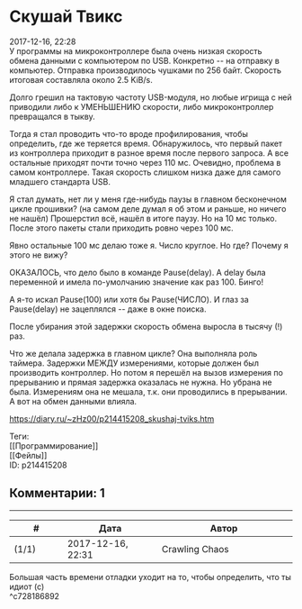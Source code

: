 Скушай Твикс
============

  
2017-12-16, 22:28  
 У программы на микроконтроллере была очень низкая скорость обмена данными с компьютером по USB. Конкретно -- на отправку в компьютер. Отправка производилось чушками по 256 байт. Скорость итоговая составляла около 2.5 KiB/s.   
   
 Долго грешил на тактовую частоту USB-модуля, но любые игрища с ней приводили либо к УМЕНЬШЕНИЮ скорости, либо микроконтроллер превращался в тыкву.   
   
 Тогда я стал проводить что-то вроде профилирования, чтобы определить, где же теряется время. Обнаружилось, что первый пакет из контроллера приходит в разное время после первого запроса. А все остальные приходят почти точно через 110 мс. Очевидно, проблема в самом контроллере. Такая скорость слишком низка даже для самого младшего стандарта USB.   
   
 Я стал думать, нет ли у меня где-нибудь паузы в главном бесконечном цикле прошивки? (на самом деле думал я об этом и раньше, но ничего не нашёл) Прошерстил всё, нашёл в итоге паузу. Но на 10 мс только. После этого пакеты стали приходить ровно через 100 мс.   
   
 Явно остальные 100 мс делаю тоже я. Число круглое. Но где? Почему я этого не вижу?   
   
 ОКАЗАЛОСЬ, что дело было в команде Pause(delay). А delay была переменной и имела по-умолчанию значение как раз 100. Бинго!   
   
 А я-то искал Pause(100) или хотя бы Pause(ЧИСЛО). И глаз за Pause(delay) не зацеплялся -- даже в окне поиска.   
   
 После убирания этой задержки скорость обмена выросла в тысячу (!) раз.   
   
 Что же делала задержка в главном цикле? Она выполняла роль таймера. Задержки МЕЖДУ измерениями, которые должен был производить контроллер. Но потом я перешёл на вызов измерения по прерыванию и прямая задержка оказалась не нужна. Но убрана не была. Измерениям она не мешала, т.к. они проводились в прерывании. А вот на обмен данными влияла.   
  
<https://diary.ru/~zHz00/p214415208_skushaj-tviks.htm>  
  
Теги:  
[[Программирование]]  
[[Фейлы]]  
ID: p214415208  


Комментарии: 1
--------------

  


---



|         #         |              Дата              |                     Автор                     |           ID           |
| --- | --- | --- | --- |
| (1/1) | 2017-12-16, 22:31 | Crawling Chaos | c728186892 |

  
 Большая часть времени отладки уходит на то, чтобы определить, что ты идиот (с)   
 ^c728186892